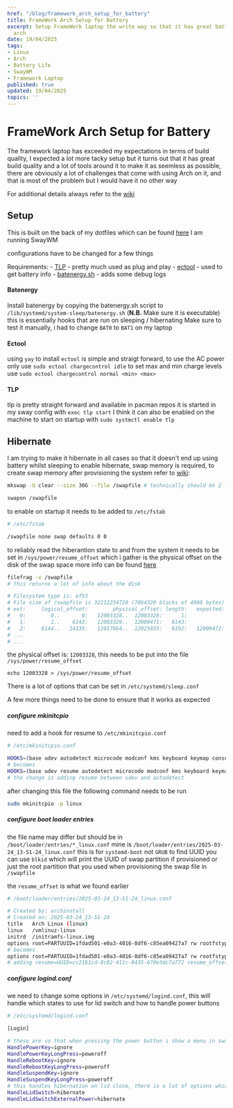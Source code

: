 ```yaml
---
href: "/blog/framework_arch_setup_for_battery"
title: FrameWork Arch Setup for Battery
excerpt: Setup FrameWork laptop the write way so that it has great battery life on
  arch
date: 19/04/2025
tags:
- Linux
- Arch
- Battery Life
- SwayWM
- Framework Laptop
published: true
updated: 19/04/2025
topics: ''
---
```


# FrameWork Arch Setup for Battery

The framework laptop has exceeded my expectations in terms of build quality, I expected a lot more tacky setup but it turns out that it has great build quality and a lot of tools around it to make it as seemless as possible, there are obviously a lot of challenges that come with using Arch on it, and that is most of the problem but I would have it no other way

For additional details always refer to the [wiki](https://wiki.archlinux.org/title/Framework_Laptop_13)

## Setup

This is built on the back of my dotfiles which can be found [here](https://github.com/h4ppyr0gu3/dotfiles)
I am running SwayWM

configurations have to be changed for a few things

Requirements: 
    - [TLP](https://wiki.archlinux.org/title/TLP) - pretty much used as plug and play
    - [ectool](https://aur.archlinux.org/packages/fw-ectool-git) - used to get battery info
    - [batenergy.sh](https://github.com/equaeghe/batenergy) - adds some debug logs

#### Batenergy
Install batenergy by copying the batenergy.sh script to `/lib/systemd/system-sleep/batenergy.sh`
(**N.B.** Make sure it is executable)\
this is essentially hooks that are run on sleeping / hibernating
Make sure to test it manually, i had to change `BAT0` to `BAT1` on my laptop

#### Ectool
using `yay` to install `ectool` is simple and straigt forward,
to use the AC power only use `sudo ectool chargecontrol idle`
to set max and min charge levels use `sudo ectool chargecontrol normal <min> <max>`

#### TLP

tlp is pretty straight forward and available in pacman repos
it is started in my sway config with `exec tlp start`
I think it can also be enabled on the machine to start on startup with `sudo systmctl enable tlp`

## Hibernate
I am trying to make it hibernate in all cases so that it doesn't end up using battery whilst sleeping
to enable hibernate, swap memory is required, to create swap memory after provisioning the system refer to [wiki](https://wiki.archlinux.org/title/Swap):
```bash
mkswap -U clear --size 30G --file /swapfile # technically should be 2 - 3x the size of RAM

swapon /swapfile
```

to enable on startup it needs to be added to `/etc/fstab`

```bash
# /etc/fstab

/swapfile none swap defaults 0 0
```

to reliably read the hiberantion state to and from the system it needs to be set in `/sys/power/resume_offset`
which i gather is the physical offset on the disk of the swap space
more info can be found [here](https://wiki.archlinux.org/title/Power_management/Suspend_and_hibernate)

```bash
filefrag -v /swapfile
# this returns a lot of info about the disk

# Filesystem type is: ef53
# File size of /swapfile is 32212254720 (7864320 blocks of 4096 bytes)
# ext:     logical_offset:        physical_offset: length:   expected: flags:
#   0:        0..       0:   12003328..  12003328:      1:
#   1:        1..    6143:   12003329..  12009471:   6143:             unwritten
#   2:     6144..   14335:   12017664..  12025855:   8192:   12009472: unwritten
# ...
# ...
```

the physical offset is: `12003328`, this needs to be put into the file `/sys/power/resume_offset`

`echo 12003328 > /sys/power/resume_offset`

There is a lot of options that can be set in `/etc/systemd/sleep.conf`

A few more things need to be done to ensure that it works as expected

##### configure mkinitcpio

need to add a hook for resume to `/etc/mkinitcpio.conf`

```bash
# /etc/mkinitcpio.conf

HOOKS=(base udev autodetect microcode modconf kms keyboard keymap consolefont block filesystems fsck)
# becomes 
HOOKS=(base udev resume autodetect microcode modconf kms keyboard keymap consolefont block filesystems fsck)
# the change is adding resume between udev and autodetect
```

after changing this file the following command needs to be run

```bash
sudo mkinitcpio -p linux
```

##### configure boot loader entries

the file name may differ but should be in `/boot/loader/entries/*_linux.conf`
mine is `/boot/loader/entries/2025-03-24_13-51-24_linux.conf`
this is for `systemd-boot` not `GRUB`
to find UUID you can use `blkid` which will print the UUID of swap partition if provisioned or just the root partition that you used when provisioning the swap file in `/swapfile`

the `resume_offset` is what we found earlier

```bash
# /boot/loader/entries/2025-03-24_13-51-24_linux.conf

# Created by: archinstall
# Created on: 2025-03-24_13-51-24
title   Arch Linux (linux)
linux   /vmlinuz-linux
initrd  /initramfs-linux.img
options root=PARTUUID=1fdad501-e0a3-4016-8df6-c85ea09427a7 rw rootfstype=ext4
# becomes
options root=PARTUUID=1fdad501-e0a3-4016-8df6-c85ea09427a7 rw rootfstype=ext4 resume=UUID=cc2161cd-8c82-411c-8435-670e3dc7a772 resume_offset=11874304
# adding resume=UUID=cc2161cd-8c82-411c-8435-670e3dc7a772 resume_offset=11874304
```

##### configure logind.conf

we need to change some options in `/etc/systemd/logind.conf`, this will handle which states to use for lid switch and how to handle power buttons

```bash
# /etc/systemd/logind.conf

[Login]

# these are so that when pressing the power button i show a menu in sway instead of shutting down
HandlePowerKey=ignore
HandlePowerKeyLongPress=poweroff
HandleRebootKey=ignore
HandleRebootKeyLongPress=poweroff
HandleSuspendKey=ignore
HandleSuspendKeyLongPress=poweroff
# this handles hibernation on lid close, there is a lot of options which you can choose how to handle in the file
HandleLidSwitch=hibernate
HandleLidSwitchExternalPower=hibernate
```
